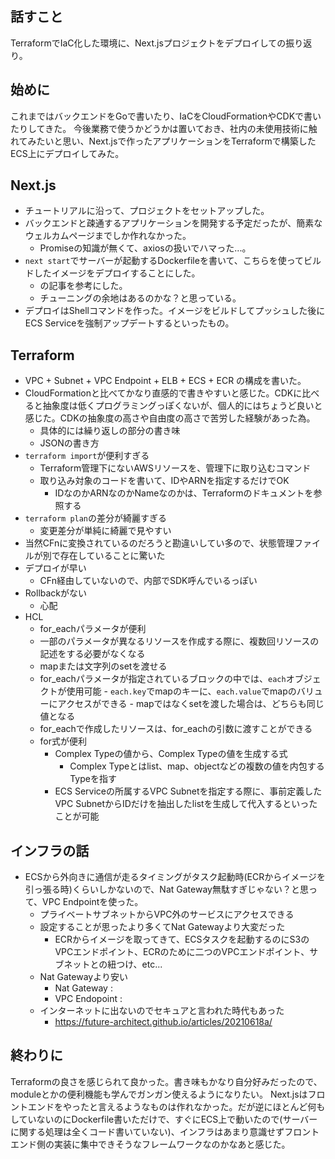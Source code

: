 ## 話すこと

TerraformでIaC化した環境に、Next.jsプロジェクトをデプロイしての振り返り。

## 始めに

これまではバックエンドをGoで書いたり、IaCをCloudFormationやCDKで書いたりしてきた。
今後業務で使うかどうかは置いておき、社内の未使用技術に触れてみたいと思い、Next.jsで作ったアプリケーションをTerraformで構築したECS上にデプロイしてみた。

## Next.js

- チュートリアルに沿って、プロジェクトをセットアップした。
- バックエンドと疎通するアプリケーションを開発する予定だったが、簡素なウェルカムページまでしか作れなかった。
	- Promiseの知識が無くて、axiosの扱いでハマった...。
- `next start`でサーバーが起動するDockerfileを書いて、こちらを使ってビルドしたイメージをデプロイすることにした。
	- の記事を参考にした。
	- チューニングの余地はあるのかな？と思っている。
- デプロイはShellコマンドを作った。イメージをビルドしてプッシュした後にECS Serviceを強制アップデートするといったもの。

## Terraform

- VPC + Subnet + VPC Endpoint + ELB + ECS + ECR の構成を書いた。
- CloudFormationと比べてかなり直感的で書きやすいと感じた。CDKに比べると抽象度は低くプログラミングっぽくないが、個人的にはちょうど良いと感じた。CDKの抽象度の高さや自由度の高さで苦労した経験があった為。
	- 具体的には繰り返しの部分の書き味
	- JSONの書き方
- `terraform import`が便利すぎる
	- Terraform管理下にないAWSリソースを、管理下に取り込むコマンド
	- 取り込み対象のコードを書いて、IDやARNを指定するだけでOK
		- IDなのかARNなのかNameなのかは、Terraformのドキュメントを参照する
- `terraform plan`の差分が綺麗すぎる
	- 変更差分が単純に綺麗で見やすい
- 当然CFnに変換されているのだろうと勘違いしてい多ので、状態管理ファイルが別で存在していることに驚いた
- デプロイが早い
	- CFn経由していないので、内部でSDK呼んでいるっぽい
- Rollbackがない
	- 心配
- HCL
	- for_eachパラメータが便利
	- 一部のパラメータが異なるリソースを作成する際に、複数回リソースの記述をする必要がなくなる
	- mapまたは文字列のsetを渡せる
	- for_eachパラメータが指定されているブロックの中では、`each`オブジェクトが使用可能
			- `each.key`でmapのキーに、`each.value`でmapのバリューにアクセスができる
				- mapではなくsetを渡した場合は、どちらも同じ値となる
	- for_eachで作成したリソースは、for_eachの引数に渡すことができる
	- for式が便利
		- Complex Typeの値から、Complex Typeの値を生成する式
			- Complex Typeとはlist、map、objectなどの複数の値を内包するTypeを指す
		- ECS Serviceの所属するVPC Subnetを指定する際に、事前定義したVPC SubnetからIDだけを抽出したlistを生成して代入するといったことが可能

## インフラの話

- ECSから外向きに通信が走るタイミングがタスク起動時(ECRからイメージを引っ張る時)くらいしかないので、Nat Gateway無駄すぎじゃない？と思って、VPC Endpointを使った。
	- プライベートサブネットからVPC外のサービスにアクセスできる
	- 設定することが思ったより多くてNat Gatewayより大変だった
		- ECRからイメージを取ってきて、ECSタスクを起動するのにS3のVPCエンドポイント、ECRのために二つのVPCエンドポイント、サブネットとの紐つけ、etc...
	- Nat Gatewayより安い
		- Nat Gateway :
		- VPC Endopoint : 
	- インターネットに出ないのでセキュアと言われた時代もあった
		- https://future-architect.github.io/articles/20210618a/

## 終わりに


Terraformの良さを感じられて良かった。書き味もかなり自分好みだったので、moduleとかの便利機能も学んでガンガン使えるようになりたい。
Next.jsはフロントエンドをやったと言えるようなものは作れなかった。だが逆にほとんど何もしていないのにDockerfile書いただけで、すぐにECS上で動いたので(サーバーに関する処理は全くコード書いていない)、インフラはあまり意識せずフロントエンド側の実装に集中できそうなフレームワークなのかなあと感じた。
